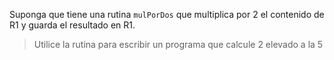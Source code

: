 Suponga que tiene una rutina `mulPorDos` que multiplica por 2 el contenido de
R1 y guarda el resultado en R1.

>  Utilice  la  rutina  para  escribir  un programa que calcule 2 elevado a la 5